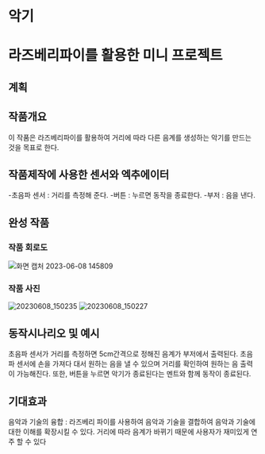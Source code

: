 # 악기
# 라즈베리파이를 활용한 미니 프로젝트

## 계획

## 작품개요
이 작품은 라즈베리파이를 활용하여 거리에 따라 다른 음계를 생성하는 악기를 만드는 것을 목표로 한다.
## 작품제작에 사용한 센서와 엑추에이터
-초음파 센서 : 거리를 측정해 준다.
-버튼 : 누르면 동작을 종료한다.
-부저 : 음을 낸다.
## 완성 작품

### 작품 회로도
![화면 캡처 2023-06-08 145809](https://github.com/snsnskssk/music-project/assets/131340991/bbc304f0-627a-4fec-be7c-61f66e1556c2)
### 작품 사진
![20230608_150235](https://github.com/snsnskssk/music-project/assets/131340991/5ba4412a-6b82-4de4-b23a-f9365b85519e)
![20230608_150227](https://github.com/snsnskssk/music-project/assets/131340991/a857eb93-9187-4e25-b582-62adca5b0a64)

## 동작시나리오 및 예시
초음파 센서가 거리를 측정하면 5cm간격으로 정해진 음계가 부저에서 출력된다.
초음파 센서에 손을 가져다 대서 원하는 음을 낼 수 있으며 거리를 확인하여 원하는 음 출력이 가능해진다.
또한, 버튼을 누르면 악기가 종료된다는 멘트와 함께 동작이 종료된다.
## 기대효과
음악과 기술의 융합 : 라즈베리 파이를 사용하여 음악과 기술을 결합하여 음악과 기술에 대한 이해를 확장시킬 수 있다.
거리에 따라 음계가 바뀌기 때문에 사용자가 재미있게 연주 할 수 있다
